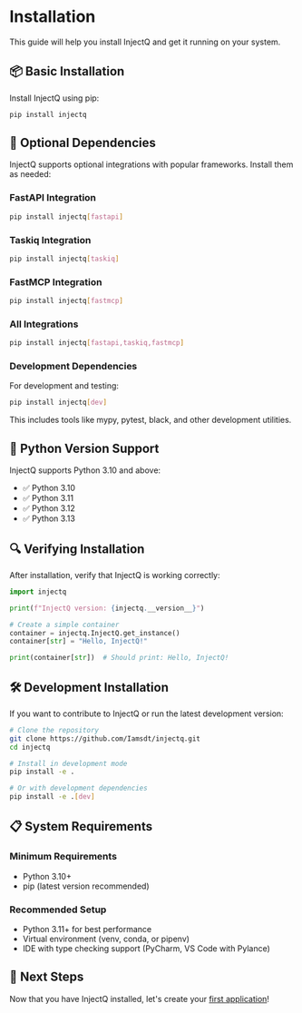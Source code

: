 # Installation

This guide will help you install InjectQ and get it running on your system.

## 📦 Basic Installation

Install InjectQ using pip:

```bash
pip install injectq
```

## 🔧 Optional Dependencies

InjectQ supports optional integrations with popular frameworks. Install them as needed:

### FastAPI Integration

```bash
pip install injectq[fastapi]
```

### Taskiq Integration

```bash
pip install injectq[taskiq]
```

### FastMCP Integration

```bash
pip install injectq[fastmcp]
```

### All Integrations

```bash
pip install injectq[fastapi,taskiq,fastmcp]
```

### Development Dependencies

For development and testing:

```bash
pip install injectq[dev]
```

This includes tools like mypy, pytest, black, and other development utilities.

## 🐍 Python Version Support

InjectQ supports Python 3.10 and above:

- ✅ Python 3.10
- ✅ Python 3.11
- ✅ Python 3.12
- ✅ Python 3.13

## 🔍 Verifying Installation

After installation, verify that InjectQ is working correctly:

```python
import injectq

print(f"InjectQ version: {injectq.__version__}")

# Create a simple container
container = injectq.InjectQ.get_instance()
container[str] = "Hello, InjectQ!"

print(container[str])  # Should print: Hello, InjectQ!
```

## 🛠️ Development Installation

If you want to contribute to InjectQ or run the latest development version:

```bash
# Clone the repository
git clone https://github.com/Iamsdt/injectq.git
cd injectq

# Install in development mode
pip install -e .

# Or with development dependencies
pip install -e .[dev]
```

## 📋 System Requirements

### Minimum Requirements

- Python 3.10+
- pip (latest version recommended)

### Recommended Setup

- Python 3.11+ for best performance
- Virtual environment (venv, conda, or pipenv)
- IDE with type checking support (PyCharm, VS Code with Pylance)

## 🚀 Next Steps

Now that you have InjectQ installed, let's create your [first application](quick-start.md)!
